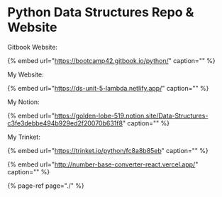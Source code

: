 # Python Data Structures Repo & Website

Gitbook Website:

{% embed url="https://bootcamp42.gitbook.io/python/" caption="" %}

My Website:

{% embed url="https://ds-unit-5-lambda.netlify.app/" caption="" %}

My Notion:

{% embed url="https://golden-lobe-519.notion.site/Data-Structures-c3fe3debbe494b929ed2f20070b631f8" caption="" %}

My Trinket:

{% embed url="https://trinket.io/python/fc8a8b85eb" caption="" %}

{% embed url="http://number-base-converter-react.vercel.app/" caption="" %}

{% page-ref page="./" %}

